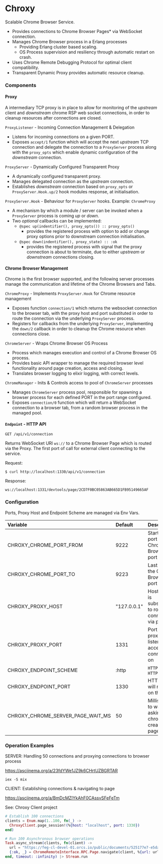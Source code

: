 # Chroxy

Scalable Chrome Browser Service.

* Provides connections to Chrome Browser Pages* via WebSocket connection.
* Manages Chrome Browser process in a Erlang processes
  * Providing Erlang cluster based scaling.
  * OS Process supervision and resiliency through automatic restart on crash.
* Uses Chrome Remote Debugging Protocol for optimal client compatibility.
* Transparent Dynamic Proxy provides automatic resource cleanup.

### Components

#### Proxy

A intermediary TCP proxy is in place to allow for monitoring of the _upstream_
client and _downstream_ chrome RSP web socket connections, in order to cleanup
resources after connections are closed.

`ProxyListener` - Incoming Connection Management & Delegation
* Listens for incoming connections on a given PORT.
* Exposes `accept/1` function which will accept the next _upstream_ TCP connection and
  delegate the connection to a `ProxyServer` process along with the `proxy_opts`
  which enable dynamic configuration of the _downstream_ connection.

`ProxyServer` - Dynamically Configured Transparent Proxy
* A dynamically configured transparent proxy.
* Manages delegated connection as the _upstream_ connection.
* Establishes _downstream_ connection based on `proxy_opts` or
  `ProxyServer.Hook.up/2` hook modules response, at initialisation.

`ProxyServer.Hook` - Behaviour for `ProxyServer` hooks. Example: `ChromeProxy`
* A mechanism by which a module / server can be invoked when a `ProxyServer`
  process is coming _up_ or _down_.
* Two _optional_ callbacks can be implemented:
  * `@spec up(indentifier(), proxy_opts()) :: proxy_opts()`
    * provides the registered process with option to add or change proxy
      options prior to downstream connection initialisation.
  * `@spec down(indentifier(), proxy_state) :: :ok`
    * provides the registered process with signal that the proxy connection is
      about to terminate, due to either _upstream_ or _downstream_ connections
      closing.

#### Chrome Browser Management

Chrome is the first browser supported, and the following server processes manage
the communication and lifetime of the Chrome Browsers and Tabs.

`ChromeProxy` - Implements `ProxyServer.Hook` for Chrome resource management
* Exposes function `connection/1` which returns the websocket connection to the
  browser tab, with the proxy host and port substituted in order to route the
  connection via the underlying `ProxyServer` process.
* Registers for callbacks from the underlying `ProxyServer`, implementing the
  `down/2` callback in order to cleanup the Chrome resource when connections
  close.

`ChromeServer` - Wraps Chrome Browser OS Process
* Process which manages execution and control of a Chrome Browser OS process.
* Provides basic API wrapper to manage the required browser level functionality
  around page creation, access and closing.
* Translates browser logging to elixir logging, with correct levels.

`ChromeManager` - Inits & Controls access to pool of `ChromeServer` processes
* Manages `ChromeServer` process pool, responsible for spawning a browser
  process for each defined PORT in the port range configured.
* Exposes `connection/0` function which will return a WebSocket connection to a
  browser tab, from a random browser process in the managed pool.

#### `Endpoint` - HTTP API

`GET /api/v1/connection`

Returns WebSocket URI `ws://` to a Chrome Browser Page which is routed via the
Proxy.  The first port of call for external client connecting to the service.

Request:
```
$ curl http://localhost:1330/api/v1/connection
```
Response:
```
ws://localhost:1331/devtools/page/2CD7F0BC05863AB665D1FB95149665AF
```


### Configuration

Ports, Proxy Host and Endpoint Scheme are managed via Env Vars.

| Variable                          | Default       | Desc.                                                      |
| :------------------------         | :------------ | :--------------------------------------------------------- |
| CHROXY_CHROME_PORT_FROM           | 9222          | Starting port in the Chrome Browser port range             |
| CHROXY_CHROME_PORT_TO             | 9223          | Last port in the Chrome Browser port range                 |
| CHROXY_PROXY_HOST                 | "127.0.0.1"   | Host which is substituted to route connections via proxy   |
| CHROXY_PROXY_PORT                 | 1331          | Port which proxy listener will accept connections on       |
| CHROXY_ENDPOINT_SCHEME            | :http         | `HTTP` or `HTTPS`                                          |
| CHROXY_ENDPOINT_PORT              | 1330          | HTTP API will register on this port                        |
| CHROXY_CHROME_SERVER_PAGE_WAIT_MS | 50            | Milliseconds to wait after asking chrome to create a page  |

### Operation Examples

SERVER: Handling 50 connections and proxying connections to browser process

https://asciinema.org/a/23fdYWe1JZ9k6CHrtUZBGRTAR

```
iex -S mix
```


CLIENT: Establishing connections & navigating to page

https://asciinema.org/a/BmDcMZIYkAhF0CAssvSFeFeTm

See: Chroxy Client project

``` elixir
# Establish 100 connections
clients = Enum.map(1..100, fn(_) ->
  ChroxyClient.page_session!(%{host: "localhost", port: 1330})
end)
```

``` elixir
# Run 100 Asynchronous browser operations
Task.async_stream(clients, fn(client) ->
  url = "https://feg-cl-devel-01.orcs.io/public/documents/525177e7-e5da-489d-9d8b-e50d6e8a3006"
  {:ok, _} = ChromeRemoteInterface.RPC.Page.navigate(client, %{url: url})
end, timeout: :infinity) |> Stream.run
```
